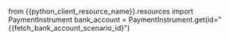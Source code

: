 from {{python_client_resource_name}}.resources import PaymentInstrument
bank_account = PaymentInstrument.get(id="{{fetch_bank_account_scenario_id}")
